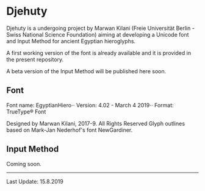 # Djehuty

Djehuty is a undergoing project by Marwan Kilani (Freie Universität Berlin - Swiss National Science Foundation) aiming at developing a Unicode font and Input Method for ancient Egyptian hieroglyphs.

A first working version of the font is already available and it is provided in the present repository.

A beta version of the Input Method will be published here soon.

## Font

Font name: EgyptianHiero⋅⋅
Version: 4.02 - March 4 2019⋅⋅
Format: TrueType® Font

Designed by Marwan Kilani, 2017-9. All Rights Reserved
Glyph outlines based on Mark-Jan Nederhof's font NewGardiner.

## Input Method

Coming soon.

---

Last Update: 15.8.2019

